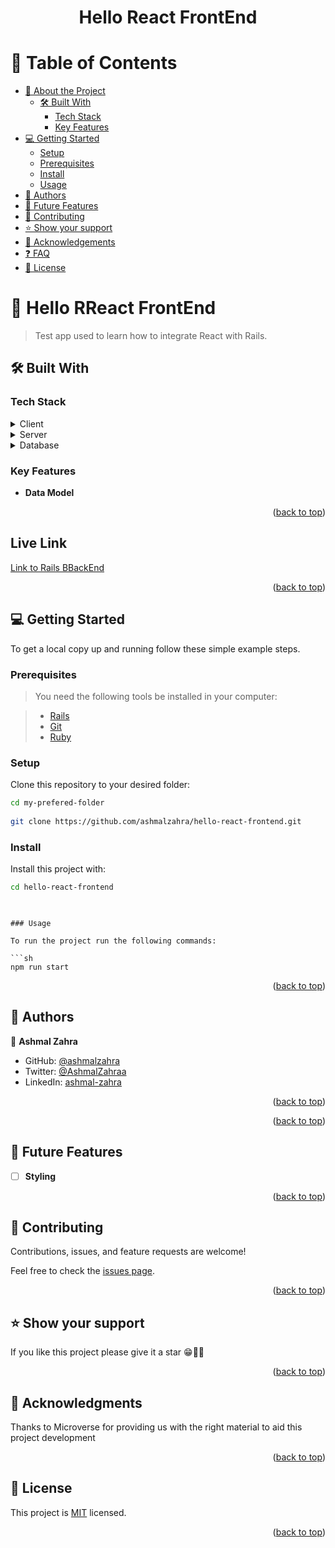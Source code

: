 <div align="center">
  <h1><b>Hello React FrontEnd</b></h1>
  <!-- <img src="./app/assets/images/blog.png" alt="blog img" width="45%" />
  <img src="./app/assets/images/blog_2.png" alt="blog img" width="45%" /> -->
</div>

# 📗 Table of Contents

- [📖 About the Project](#about-project)
  - [🛠 Built With](#built-with)
    - [Tech Stack](#tech-stack)
    - [Key Features](#key-features)
- [💻 Getting Started](#getting-started)
  - [Setup](#setup)
  - [Prerequisites](#prerequisites)
  - [Install](#install)
  - [Usage](#usage)
- [👥 Authors](#authors)
- [🔭 Future Features](#future-features)
- [🤝 Contributing](#contributing)
- [⭐️ Show your support](#support)
- [🙏 Acknowledgements](#acknowledgements)
- [❓ FAQ](#faq)
- [📝 License](#license)

# 📖 Hello RReact FrontEnd <a name="about-project"></a>

> Test app used to learn how to integrate React with Rails.

## 🛠 Built With <a name="built-with"></a>

### Tech Stack <a name="tech-stack"></a>

<details>
  <summary>Client</summary>
    <ul>
    <li><a href="https://rubyonrails.org/">Ruby on Rails</a></li>
  </ul>
</details>
<details>
  <summary>Server</summary>
  <ul>
    <li><a href="https://rubyonrails.org/">Ruby on Rails</a></li>
  </ul>
  </details>
  <details>
  <summary>Database</summary>
  <ul>
    <li><a href="https://www.postgresql.org/">PostgreSQL</a></li>
  </ul>
</details>

### Key Features <a name="key-features"></a>

- **Data Model**

<p align="right">(<a href="#readme-top">back to top</a>)</p>

<!-- LIVE DEMO -->
## Live Link
[Link to Rails BBackEnd](https://github.com/ashmalzahra/hello-rails-back-end)

<p align="right">(<a href="#readme-top">back to top</a>)</p>

## 💻 Getting Started <a name="getting-started"></a>

To get a local copy up and running follow these simple example steps.

### Prerequisites

> You need the following tools be installed in your computer:

> - [Rails](https://guides.rubyonrails.org/)
> - [Git](https://www.linode.com/docs/guides/how-to-install-git-on-linux-mac-and-windows/)
> - [Ruby](https://github.com/microverseinc/curriculum-ruby/blob/main/simple-ruby/articles/ruby_installation_instructions.md)


### Setup

Clone this repository to your desired folder:

```sh
cd my-prefered-folder
  
git clone https://github.com/ashmalzahra/hello-react-frontend.git

```

### Install

Install this project with:

```sh
cd hello-react-frontend
  
```

```

### Usage

To run the project run the following commands:

```sh
npm run start
```

<p align="right">(<a href="#readme-top">back to top</a>)</p>

## 👥 Authors <a name="author"></a>

👤 **Ashmal Zahra**

- GitHub: [@ashmalzahra](https://github.com/ashmalzahra)
- Twitter: [@AshmalZahraa](https://twitter.com/AshmalZahraa)
- LinkedIn: [ashmal-zahra](https://www.linkedin.com/in/ashmal-zahra)


<p align="right">(<a href="#readme-top">back to top</a>)</p>

<p align="right">(<a href="#readme-top">back to top</a>)</p>

## 🔭 Future Features <a name="future-features"></a>

- [ ] **Styling**


<p align="right">(<a href="#readme-top">back to top</a>)</p>

## 🤝 Contributing <a name="contributing"></a>

Contributions, issues, and feature requests are welcome!

Feel free to check the [issues page](https://github.com/ashmalzahra/hello-rails-react/issues).

<p align="right">(<a href="#readme-top">back to top</a>)</p>

## ⭐️ Show your support <a name="support"></a>

If you like this project please give it a star 😁🌟✨

<p align="right">(<a href="#readme-top">back to top</a>)</p>

## 🙏 Acknowledgments <a name="acknowledgements"></a>

Thanks to Microverse for providing us with the right material to aid this project development

<p align="right">(<a href="#readme-top">back to top</a>)</p>

## 📝 License <a name="license"></a>

This project is [MIT](./LICENSE) licensed.

<p align="right">(<a href="#readme-top">back to top</a>)</p>